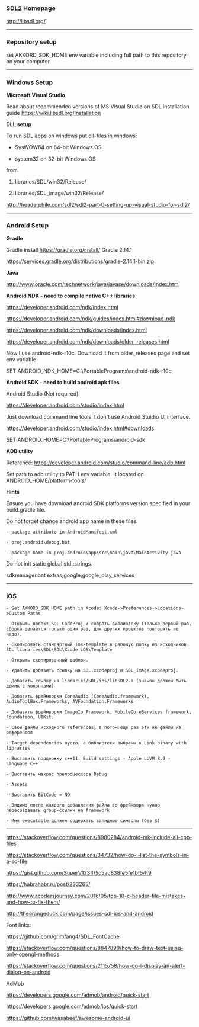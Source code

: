 ### **SDL2 Homepage**

http://libsdl.org/
***

### **Repository setup**

set AKKORD_SDK_HOME env variable including full path to this repository on your computer.
***

### **Windows Setup**     

**Microsoft Visual Studio**

Read about recommended versions of MS Visual Studio on SDL installation guide https://wiki.libsdl.org/Installation

    

**DLL setup**

To run SDL apps on windows put dll-files in windows:

* SysWOW64 on 64-bit Windows OS

* system32 on 32-bit Windows OS

from 

1. libraries/SDL/win32/Release/

2. libraries/SDL_image/win32/Release/

http://headerphile.com/sdl2/sdl2-part-0-setting-up-visual-studio-for-sdl2/
***

### **Android Setup**

     

**Gradle**

Gradle install https://gradle.org/install/ Gradle 2.14.1

https://services.gradle.org/distributions/gradle-2.14.1-bin.zip

**Java**

http://www.oracle.com/technetwork/java/javase/downloads/index.html
  
**Android NDK - need to compile native C++ libraries**

https://developer.android.com/ndk/index.html

https://developer.android.com/ndk/guides/index.html#download-ndk

https://developer.android.com/ndk/downloads/index.html

https://developer.android.com/ndk/downloads/older_releases.html

Now I use android-ndk-r10c. Download it from older_releases page and set env variable

SET ANDROID_NDK_HOME=C:\PortablePrograms\android-ndk-r10c

    

**Android SDK - need to build android apk files**

Android Studio (Not required)

https://developer.android.com/studio/index.html

Just download command line tools. I don't use Android Stuidio UI interface.

https://developer.android.com/studio/index.html#downloads

SET ANDROID_HOME=C:\PortablePrograms\android-sdk

     

**ADB utility**

Reference: https://developer.android.com/studio/command-line/adb.html

Set path to adb utility to PATH env variable. It located on ANDROID_HOME/platform-tools/

**Hints**

Ensure you have download android SDK platforms version specified in your build.gradle file.

Do not forget change android app name in these files:

    - package attribute in AndroidManifest.xml

    - proj.android\debug.bat

    - package name in proj.android\app\src\main\java\MainActivity.java
    
Do not init static global std::strings.

sdkmanager.bat extras;google;google_play_services
***

### **iOS**
    
    - Set AKKORD_SDK_HOME path in Xcode: Xcode->Preferences->Locations->Custom Paths
    
    - Открыть проект SDL CodeProj и собрать библиотеку (только первый раз, сборка делается только один раз, для других проектов повторять не надо).
    
    - Скопировать стандартный ios-template в рабочую попку из исходников SDL libraries\SDL\SDL\Xcode-iOS\Template
    
    - Открыть скопированный шаблон.
    
    - Удалить добавить ссылку на SDL.xcodeproj и SDL_image.xcodeproj.
    
    - Добавить ссылку на libraries/SDL/ios/libSDL2.a (значок должен быть домик с колоннами)
    
    - Добавить фреймворки CoreAudio (CoreAudio.framework), AudioToolBox.Frameworks, AVFoundation.Frameworks
    
    - Добавить фреймворки ImageIo Framework, MobileCoreServices framework, Foundation, UIKit.    
    
    - Свои файлы исходного references, а потом еще раз эти же файлы из референсов
    
    - Target dependencies пусто, а библиотеки выбраны в Link binary with libraries
    
    - Выставить поддержку с++11: Build settings - Apple LLVM 8.0 - Language C++
    
    - Выставить макрос препроцессора Debug
    
    - Assets
    
    - Выставить BitCode = NO

    - Видимо после каждого добавления файла во фреймворк нужно пересоздавать group-ссылки на framework
    
    - Имя executable должен содержать валидные символы (без $)
***

https://stackoverflow.com/questions/8980284/android-mk-include-all-cpp-files

https://stackoverflow.com/questions/34732/how-do-i-list-the-symbols-in-a-so-file

https://gist.github.com/SuperV1234/5c5ad838fe5fe1bf54f9

https://habrahabr.ru/post/233265/

http://www.acodersjourney.com/2016/05/top-10-c-header-file-mistakes-and-how-to-fix-them/

http://theorangeduck.com/page/issues-sdl-ios-and-android

Font links:

https://github.com/grimfang4/SDL_FontCache

https://stackoverflow.com/questions/8847899/how-to-draw-text-using-only-opengl-methods

https://stackoverflow.com/questions/2115758/how-do-i-display-an-alert-dialog-on-android


AdMob

https://developers.google.com/admob/android/quick-start

https://developers.google.com/admob/ios/quick-start

https://github.com/wasabeef/awesome-android-ui
